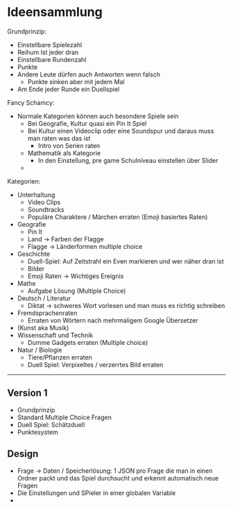 # Ideensammlung

Grundprinzip:
- Einstellbare Spielezahl
- Reihum Ist jeder dran
- Einstellbare Rundenzahl
- Punkte
- Andere Leute dürfen auch Antworten wenn falsch
    - Punkte sinken aber mit jedem Mal
- Am Ende jeder Runde ein Duellspiel

Fancy Schamcy:
- Normale Kategorien können auch besondere Spiele sein
    - Bei Geografie, Kultur quasi ein Pin It Spiel
    - Bei Kultur einen Videoclip oder eine Soundspur und daraus muss man raten was das ist
        - Intro von Serien raten
    - Mathematik als Kategorie
        - In den Einstellung, pre game Schulniveau einstellen über Slider
    - 
    

Kategorien:
- Unterhaltung
    - Video Clips
    - Soundtracks
    - Populäre Charaktere / Märchen erraten (Emoji basiertes Raten)
- Geografie
    - Pin It
    - Land -> Farben der Flagge
    - Flagge -> Länderformen multiple choice
- Geschichte
    - Duell-Spiel: Auf Zeitstrahl ein Even markieren und wer näher dran ist
    - Bilder 
    - Emoji Raten -> Wichtiges Ereignis
- Mathe
    - Aufgabe Lösung (Multiple Choice)
- Deutsch / Literatur
    - Diktat -> schweres Wort vorlesen und man muss es richtig schreiben
- Fremdsprachenraten
    - Erraten von Wörtern nach mehrmaligem Google Übersetzer
- (Kunst aka Musik)
- Wissenschaft und Technik
    - Dumme Gadgets erraten (Multiple choice)
- Natur / Biologie
    - Tiere/Pflanzen erraten
    - Duell Spiel: Verpixeltes / verzerrtes Bild erraten
  
---

## Version 1

- Grundprinzip
- Standard Multiple Choice Fragen
- Duell Spiel: Schätzduell
- Punktesystem

## Design

- Frage -> Daten / Speicherlösung: 1 JSON pro Frage die man in einen Ordner packt und das Spiel 
  durchsucht und erkennt automatisch neue Fragen
- Die Einstellungen und SPieler in einer globalen Variable
- 